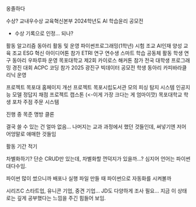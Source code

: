 옹졸하다


수상?
교내우수상 교육혁신본부 2024학년도 AI 학습윤리 공모전
- 수상 기록으로 인정... 되나?

활동
알고리즘 동아리 활동 및 운영
파이썬프로그래밍(1학년) 시험 조교
AI인재 양성 교육 조교
ESG 혁신 아이디어톤 참가
ETRI 연구 연수생
스마트 학습 공동체 활동
학생 연구 동아리 우파루파 운영
목포대학교 제2회 카이로스 해커톤 참가
전국 대학생 프로그래밍 경진 대회 ACPC 코딩 참가
2025 광진구 빅데이터 공모전
학생 동아리 카피바라클리닉 운영

프로젝트
목포대 홈페이지 개선 프로젝트
목포시립도서관 모의 피싱 탐지 시스템
인공지능 모델 정답지 채점 프로젝트
캡스톤 (<-이게 가장 크다는 게 엄마이깟)
목포대학교 학생 포차 주점 주문 시스템

진행 중
목준
명방 클론


결국 쓸 수 있는 건 얼마 없음...
나머지는 교과 과정에서 했던 것들인데, 써넣기엔 저어어엉말로 애매한 것들임

활동 기간 적기


차별화하기?
단순 CRUD만 있는데, 차별화할 껀덕지가 있을까...?
심지어 언어는 파이썬 대다수임.

파이썬 많이 썼으니까 배포나 실행 파일 만들 때 파이썬으로 자동화를 시켜볼까

시리즈C 스타트업, 유니콘 기업, 중견 기업... JD도 다양하게 조사 필요...
지금 이 상태로는 깊게 공부했다는 느낌을 주긴 힘들어 보임.
